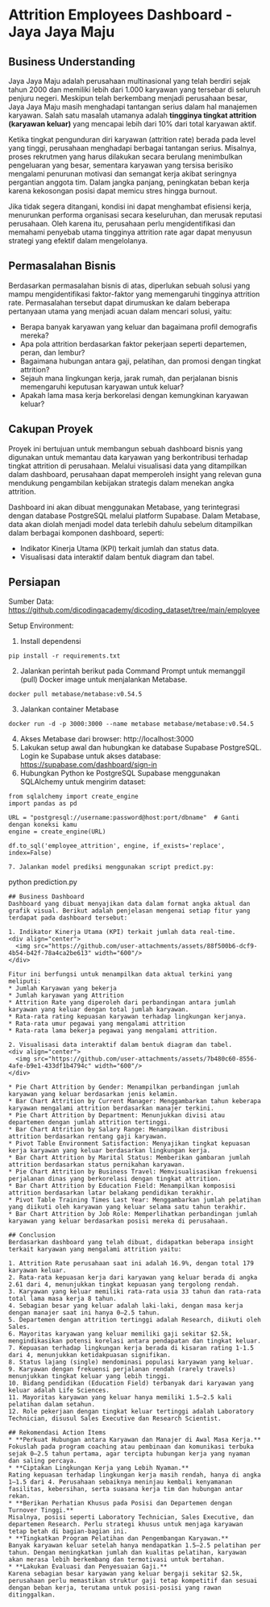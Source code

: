 # Attrition Employees Dashboard - Jaya Jaya Maju
## Business Understanding
Jaya Jaya Maju adalah perusahaan multinasional yang telah berdiri sejak tahun 2000 dan memiliki lebih dari 1.000 karyawan yang tersebar di seluruh penjuru negeri. Meskipun telah berkembang menjadi perusahaan besar, Jaya Jaya Maju masih menghadapi tantangan serius dalam hal manajemen karyawan. Salah satu masalah utamanya adalah **tingginya tingkat attrition (karyawan keluar)** yang mencapai lebih dari 10% dari total karyawan aktif.

Ketika tingkat pengunduran diri karyawan (attrition rate) berada pada level yang tinggi, perusahaan menghadapi berbagai tantangan serius. Misalnya, proses rekrutmen yang harus dilakukan secara berulang menimbulkan pengeluaran yang besar, sementara karyawan yang tersisa berisiko mengalami penurunan motivasi dan semangat kerja akibat seringnya pergantian anggota tim. Dalam jangka panjang, peningkatan beban kerja karena kekosongan posisi dapat memicu stres hingga burnout. 

Jika tidak segera ditangani, kondisi ini dapat menghambat efisiensi kerja, menurunkan performa organisasi secara keseluruhan, dan merusak reputasi perusahaan. Oleh karena itu, perusahaan perlu mengidentifikasi dan memahami penyebab utama tingginya attrition rate agar dapat menyusun strategi yang efektif dalam mengelolanya.

## Permasalahan Bisnis
Berdasarkan permasalahan bisnis di atas, diperlukan sebuah solusi yang mampu mengidentifikasi faktor-faktor yang memengaruhi tingginya attrition rate. Permasalahan tersebut dapat dirumuskan ke dalam beberapa pertanyaan utama yang menjadi acuan dalam mencari solusi, yaitu:
* Berapa banyak karyawan yang keluar dan bagaimana profil demografis mereka?
* Apa pola attrition berdasarkan faktor pekerjaan seperti departemen, peran, dan lembur?
* Bagaimana hubungan antara gaji, pelatihan, dan promosi dengan tingkat attrition?
* Sejauh mana lingkungan kerja, jarak rumah, dan perjalanan bisnis memengaruhi keputusan karyawan untuk keluar?
* Apakah lama masa kerja berkorelasi dengan kemungkinan karyawan keluar?

## Cakupan Proyek 
Proyek ini bertujuan untuk membangun sebuah dashboard bisnis yang digunakan untuk memantau data karyawan yang berkontribusi terhadap tingkat attrition di perusahaan. Melalui visualisasi data yang ditampilkan dalam dashboard, perusahaan dapat memperoleh insight yang relevan guna mendukung pengambilan kebijakan strategis dalam menekan angka attrition.

Dashboard ini akan dibuat menggunakan Metabase, yang terintegrasi dengan database PostgreSQL melalui platform Supabase. Dalam Metabase, data akan diolah menjadi model data terlebih dahulu sebelum ditampilkan dalam berbagai komponen dashboard, seperti:
* Indikator Kinerja Utama (KPI) terkait jumlah dan status data.
* Visualisasi data interaktif dalam bentuk diagram dan tabel.

## Persiapan
Sumber Data: https://github.com/dicodingacademy/dicoding_dataset/tree/main/employee

Setup Environment:
1. Install dependensi
```
pip install -r requirements.txt
```
2. Jalankan perintah berikut pada Command Prompt untuk memanggil (pull) Docker image untuk menjalankan Metabase.
```
docker pull metabase/metabase:v0.54.5
```
3. Jalankan container Metabase
```
docker run -d -p 3000:3000 --name metabase metabase/metabase:v0.54.5
```
4. Akses Metabase dari browser: http://localhost:3000
5. Lakukan setup awal dan hubungkan ke database Supabase PostgreSQL. Login ke Supabase untuk akses database: https://supabase.com/dashboard/sign-in
6. Hubungkan Python ke PostgreSQL Supabase menggunakan SQLAlchemy untuk mengirim dataset:
```
from sqlalchemy import create_engine
import pandas as pd

URL = "postgresql://username:password@host:port/dbname"  # Ganti dengan koneksi kamu
engine = create_engine(URL)

df.to_sql('employee_attrition', engine, if_exists='replace', index=False)

7. Jalankan model prediksi menggunakan script predict.py:
```
python prediction.py
```
## Business Dashboard
Dashboard yang dibuat menyajikan data dalam format angka aktual dan grafik visual. Berikut adalah penjelasan mengenai setiap fitur yang terdapat pada dashboard tersebut:

1. Indikator Kinerja Utama (KPI) terkait jumlah data real-time.
<div align="center">
  <img src="https://github.com/user-attachments/assets/88f500b6-dcf9-4b54-b42f-78a4ca2be613" width="600"/>
</div>

Fitur ini berfungsi untuk menampilkan data aktual terkini yang meliputi:
* Jumlah Karyawan yang bekerja
* Jumlah karyawan yang Attrition
* Attrition Rate yang diperoleh dari perbandingan antara jumlah karyawan yang keluar dengan total jumlah karyawan.
* Rata-rata rating kepuasan karyawan terhadap lingkungan kerjanya.
* Rata-rata umur pegawai yang mengalami attrition
* Rata-rata lama bekerja pegawai yang mengalami attrition.

2. Visualisasi data interaktif dalam bentuk diagram dan tabel.
<div align="center">
  <img src="https://github.com/user-attachments/assets/7b480c60-8556-4afe-b9e1-433df1b4794c" width="600"/>
</div>

* Pie Chart Attrition by Gender: Menampilkan perbandingan jumlah karyawan yang keluar berdasarkan jenis kelamin.
* Bar Chart Attrition by Current Manager: Menggambarkan tahun keberapa karyawan mengalami attrition berdasarkan manajer terkini.
* Pie Chart Attrition by Department: Menunjukkan divisi atau departemen dengan jumlah attrition tertinggi.
* Bar Chart Attrition by Salary Range: Menampilkan distribusi attrition berdasarkan rentang gaji karyawan.
* Pivot Table Environment Satisfaction: Menyajikan tingkat kepuasan kerja karyawan yang keluar berdasarkan lingkungan kerja.
* Bar Chart Attrition by Marital Status: Memberikan gambaran jumlah attrition berdasarkan status pernikahan karyawan.
* Pie Chart Attrition by Business Travel: Memvisualisasikan frekuensi perjalanan dinas yang berkorelasi dengan tingkat attrition.
* Bar Chart Attrition by Education Field: Menampilkan komposisi attrition berdasarkan latar belakang pendidikan terakhir.
* Pivot Table Training Times Last Year: Menggambarkan jumlah pelatihan yang diikuti oleh karyawan yang keluar selama satu tahun terakhir.
* Bar Chart Attrition by Job Role: Memperlihatkan perbandingan jumlah karyawan yang keluar berdasarkan posisi mereka di perusahaan.

## Conclusion
Berdasarkan dashboard yang telah dibuat, didapatkan beberapa insight terkait karyawan yang mengalami attrition yaitu:

1. Attrition Rate perusahaan saat ini adalah 16.9%, dengan total 179 karyawan keluar.
2. Rata-rata kepuasan kerja dari karyawan yang keluar berada di angka 2.61 dari 4, menunjukkan tingkat kepuasan yang tergolong rendah.
3. Karyawan yang keluar memiliki rata-rata usia 33 tahun dan rata-rata total lama masa kerja 8 tahun.
4. Sebagian besar yang keluar adalah laki-laki, dengan masa kerja dengan manajer saat ini hanya 0–2.5 tahun.
5. Departemen dengan attrition tertinggi adalah Research, diikuti oleh Sales.
6. Mayoritas karyawan yang keluar memiliki gaji sekitar $2.5k, mengindikasikan potensi korelasi antara pendapatan dan tingkat keluar.
7. Kepuasan terhadap lingkungan kerja berada di kisaran rating 1-1.5 dari 4, menunjukkan ketidakpuasan signifikan.
8. Status lajang (single) mendominasi populasi karyawan yang keluar.
9. Karyawan dengan frekuensi perjalanan rendah (rarely travels) menunjukkan tingkat keluar yang lebih tinggi.
10. Bidang pendidikan (Education Field) terbanyak dari karyawan yang keluar adalah Life Sciences.
11. Mayoritas karyawan yang keluar hanya memiliki 1.5–2.5 kali pelatihan dalam setahun.
12. Role pekerjaan dengan tingkat keluar tertinggi adalah Laboratory Technician, disusul Sales Executive dan Research Scientist.

## Rekomendasi Action Items
* **Perkuat Hubungan antara Karyawan dan Manajer di Awal Masa Kerja.**
Fokuslah pada program coaching atau pembinaan dan komunikasi terbuka sejak 0–2.5 tahun pertama, agar tercipta hubungan kerja yang nyaman dan saling percaya.
* **Ciptakan Lingkungan Kerja yang Lebih Nyaman.**
Rating kepuasan terhadap lingkungan kerja masih rendah, hanya di angka 1–1.5 dari 4. Perusahaan sebaiknya meninjau kembali kenyamanan fasilitas, kebersihan, serta suasana kerja tim dan hubungan antar rekan.
* **Berikan Perhatian Khusus pada Posisi dan Departemen dengan Turnover Tinggi.**
Misalnya, posisi seperti Laboratory Technician, Sales Executive, dan departemen Research. Perlu strategi khusus untuk menjaga karyawan tetap betah di bagian-bagian ini.
* **Tingkatkan Program Pelatihan dan Pengembangan Karyawan.**
Banyak karyawan keluar setelah hanya mendapatkan 1.5–2.5 pelatihan per tahun. Dengan meningkatkan jumlah dan kualitas pelatihan, karyawan akan merasa lebih berkembang dan termotivasi untuk bertahan.
* **Lakukan Evaluasi dan Penyesuaian Gaji.**
Karena sebagian besar karyawan yang keluar bergaji sekitar $2.5k, perusahaan perlu memastikan struktur gaji tetap kompetitif dan sesuai dengan beban kerja, terutama untuk posisi-posisi yang rawan ditinggalkan.
